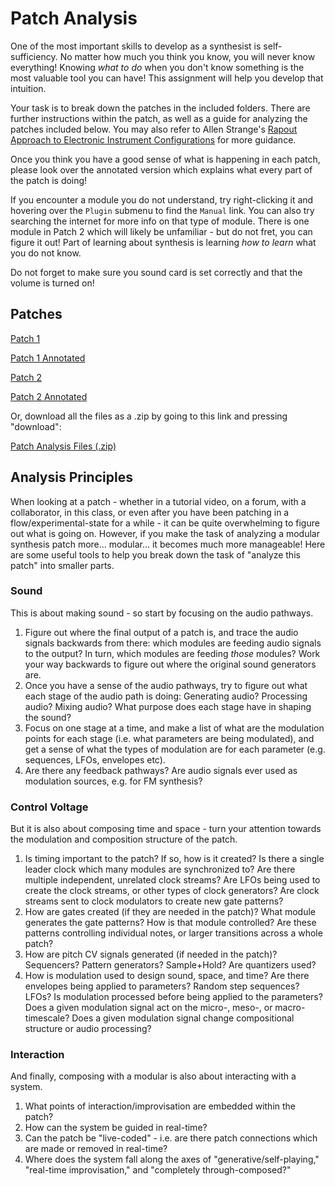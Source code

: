 # Patch Analysis

One of the most important skills to develop as a synthesist is  self-sufficiency.  No matter how much you think you know, you will never know everything!  Knowing *what to do* when you don't know something is the most valuable tool you can have!  This assignment will help you develop that intuition.

Your task is to break down the patches in the included folders. There are further instructions within the patch, as well as a guide for analyzing the patches included below. You may also refer to Allen Strange's [Rapout Approach to Electronic Instrument Configurations](../rapout.pdf) for more guidance.

Once you think you have a good sense of what is happening in each patch, please look over the annotated version which explains what every part of the patch is doing!

If you encounter a module you do not understand, try right-clicking it and hovering over the `Plugin` submenu to find the `Manual` link.  You can also try searching the internet for more info on that type of module.  There is one module in Patch 2 which will likely be unfamiliar - but do not fret, you can figure it out!  Part of learning about synthesis is learning *how to learn* what you do not know.

Do not forget to make sure you sound card is set correctly and that the volume is turned on!

## Patches

[Patch 1](./patch_1/patch_for_analysis.vcv)

[Patch 1 Annotated](./patch_1/patch_annotated.vcv)

[Patch 2](./patch_2/patch_for_analysis.vcv)

[Patch 2 Annotated](./patch_2/patch_annotated.vcv)

Or, download all the files as a .zip by going to this link and pressing "download":

[Patch Analysis Files (.zip)](./Patch-Analysis.zip)

## Analysis Principles

When looking at a patch - whether in a tutorial video, on a forum, with a collaborator, in this class, or even after you have been patching in a flow/experimental-state for a while - it can be quite overwhelming to figure out what is going on.  However, if you make the task of analyzing a modular synthesis patch more... modular... it becomes much more manageable!  Here are some useful tools to help you break down the task of "analyze this patch" into smaller parts.

### Sound

This is about making sound - so start by focusing on the audio pathways.

1. Figure out where the final output of a patch is, and trace the audio signals backwards from there: which modules are feeding audio signals to the output?  In turn, which modules are feeding *those* modules?  Work your way backwards to figure out where the original sound generators are.
2. Once  you have a sense of the audio pathways, try to figure out what each stage of the audio path is doing: Generating audio?  Processing audio?  Mixing audio?  What purpose does each stage have in shaping the sound?
3. Focus on one stage at a time, and make a list of what are the modulation points for each stage (i.e. what parameters are being modulated), and get a sense of what the types of modulation are for each parameter (e.g. sequences, LFOs, envelopes etc).
4. Are there any feedback pathways?  Are audio signals ever used as modulation sources, e.g. for FM synthesis?

### Control Voltage

But it is also about composing time and space - turn your attention towards the modulation and composition structure of the patch.  

1. Is timing important to the patch?  If so, how is it created?  Is there a single leader clock which many modules are synchronized to?  Are there multiple independent, unrelated clock streams?  Are LFOs being used to create the clock streams, or other types of clock generators?  Are clock streams sent to clock modulators to create new gate patterns?
2. How are gates created (if they are needed in the patch)?  What module generates the gate patterns?  How is that module controlled?  Are these patterns controlling individual notes, or larger transitions across a whole patch?
3. How are pitch CV signals generated (if needed in the patch)?  Sequencers?  Pattern generators?  Sample+Hold?  Are quantizers used?
4. How is modulation used to design sound, space, and time?  Are there envelopes being applied to parameters?  Random step sequences?  LFOs?  Is modulation processed before being applied to the parameters? Does a given modulation signal act on the micro-, meso-, or macro-timescale?  Does a given modulation signal change compositional structure or audio processing?

### Interaction

And finally, composing with a modular is also about interacting with a system.  

1. What points of interaction/improvisation are embedded within the patch?  
2. How can the system be guided in real-time?
3. Can the patch be "live-coded" - i.e. are there patch connections which are made or removed in real-time?
4. Where does the system fall along the axes of "generative/self-playing," "real-time improvisation," and "completely through-composed?"